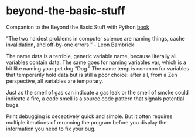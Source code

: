# beyond-the-basic-stuff

Companion to the Beyond the Basic Stuff with Python [book](https://nostarch.com/beyond-basic-stuff-python)

“The two hardest problems in computer science are naming things, cache invalidation, and off-by-one errors.” - Leon Bambrick

The name data is a terrible, generic variable name, because literally all variables contain data. The same goes for naming variables var, which is a bit like naming your pet dog “Dog.” The name temp is common for variables that temporarily hold data but is still a poor choice: after all, from a Zen perspective, all variables are temporary.

Just as the smell of gas can indicate a gas leak or the smell of smoke could indicate a fire, a code smell is a source code pattern that signals potential bugs.

Print debugging is deceptively quick and simple. But it often requires multiple iterations of rerunning the program before you display the information you need to fix your bug.
